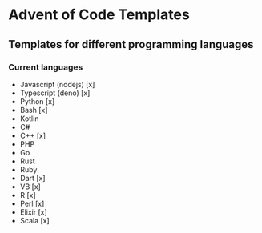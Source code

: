 # Advent of Code Templates

## Templates for different programming languages

### Current languages

- Javascript (nodejs) [x]
- Typescript (deno) [x]
- Python [x]
- Bash [x]
- Kotlin
- C#
- C++ [x]
- PHP
- Go
- Rust
- Ruby
- Dart [x]
- VB [x]
- R [x]
- Perl [x]
- Elixir [x]
- Scala [x]
